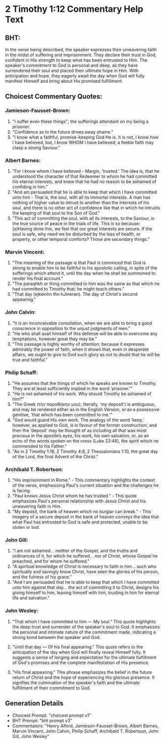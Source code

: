 # 2 Timothy 1:12 Commentary Help Text

## BHT:
In the verse being described, the speaker expresses their unwavering faith in the midst of suffering and imprisonment. They declare their trust in God, confident in His strength to keep what has been entrusted to Him. The speaker's commitment to God is personal and deep, as they have surrendered their soul and placed their ultimate hope in Him. With anticipation and hope, they eagerly await the day when God will fully manifest Himself and bring about His promised fulfillment.

## Choicest Commentary Quotes:
### Jamieson-Fausset-Brown:
1. "I suffer even these things"; the sufferings attendant on my being a prisoner.
2. "Confidence as to the future drives away shame."
3. "I know what a faithful, promise-keeping God He is. It is not, I know how I have believed, but, I know WHOM I have believed; a feeble faith may clasp a strong Saviour."

### Albert Barnes:
1. "For I know whom I have believed - Margin, 'trusted.' The idea is, that he understood the character of that Redeemer to whom he had committed his eternal interests, and knew that he had no reason to be ashamed of confiding in him."
2. "And am persuaded that he is able to keep that which I have committed unto him - That is, the soul, with all its immortal interests. A man has nothing of higher value to intrust to another than the interests of his soul, and there is no other act of confidence like that in which he intrusts the keeping of that soul to the Son of God."
3. "This act of committing the soul, with all its interests, to the Saviour, is the true source of peace in the trials of life. This is so because: (a)Having done this, we feel that our great interests are secure. If the soul is safe, why need we be disturbed by the loss of health, or property, or other temporal comforts? Those are secondary things."

### Marvin Vincent:
1. "The meaning of the passage is that Paul is convinced that God is strong to enable him to be faithful to his apostolic calling, in spite of the sufferings which attend it, until the day when he shall be summoned to render his final account."
2. "The paraqhkh or thing committed to him was the same as that which he had committed to Timothy that; he might teach others."
3. "That day (ejkeinhn thn hJmeran). The day of Christ's second appearing."

### John Calvin:
1. "It is an inconceivable consolation, when we are able to bring a good conscience in opposition to the unjust judgments of men."
2. "He who shall avail himself of this defense will be able to overcome any temptations, however great they may be."
3. "This passage is highly worthy of attention; because it expresses admirably the power of faith, when it shows that, even in desperate affairs, we ought to give to God such glory as not to doubt that he will be true and faithful."

### Philip Schaff:
1. "He assumes that the things of which he speaks are known to Timothy. They are at least sufficiently implied in the word ‘prisoner.’"
2. "He is not ashamed of his work. Why should Timothy be ashamed of him?"
3. "The Greek (τὴν παραθήκην μου); literally, ‘my deposit’) is ambiguous, and may be rendered either as in the English Version, or as a possessive genitive, ‘that which has been committed to me.’"
4. "God would guard His own work. The analogy of the word ‘keep,’ however, as applied to God, is in favour of the former construction; and then the ‘deposit’ may be thought of as including all that was most precious in the apostle’s eyes, his work, his own salvation, or, as an echo of the words spoken on the cross (Luke 23:46), the spirit which ne commended to his Father."
5. "As in 2 Timothy 1:18, 2 Timothy 4:8, 2 Thessalonians 1:10, the great day of the Lord, the final Advent of the Christ."

### Archibald T. Robertson:
1. "His imprisonment in Rome." - This commentary highlights the context of the verse, emphasizing Paul's current situation and the challenges he is facing.
2. "Paul knows Jesus Christ whom he has trusted." - This quote emphasizes Paul's personal relationship with Jesus Christ and his unwavering faith in Him.
3. "My deposit, the bank of heaven which no burglar can break." - This imagery of a secure deposit in the bank of heaven conveys the idea that what Paul has entrusted to God is safe and protected, unable to be stolen or lost.

### John Gill:
1. "I am not ashamed... neither of the Gospel, and the truths and ordinances of it, for which he suffered... nor of Christ, whose Gospel he preached, and for whom he suffered." 
2. "A spiritual knowledge of Christ is necessary to faith in him... such who spiritually and savingly know Christ, have seen the glories of his person, and the fulness of his grace."
3. "And I am persuaded that he is able to keep that which I have committed unto him against that day... the act of committing it to Christ, designs his giving himself to him, leaving himself with him, trusting in him for eternal life and salvation."

### John Wesley:
1. "That which I have committed to him — My soul." This quote highlights the deep trust and surrender of the speaker's soul to God. It emphasizes the personal and intimate nature of the commitment made, indicating a strong bond between the speaker and God.

2. "Until that day — Of his final appearing." This quote refers to the anticipation of the day when God will finally reveal Himself fully. It suggests a sense of longing and expectation for the ultimate fulfillment of God's promises and the complete manifestation of His presence.

3. "His final appearing." This phrase emphasizes the belief in the future return of Christ and the hope of experiencing His glorious presence. It signifies the culmination of the speaker's faith and the ultimate fulfillment of their commitment to God.


## Generation Details
- Choicest Prompt: "choicest prompt v1"
- BHT Prompt: "bht prompt v3"
- Commentators: "Henry Alford, Jamieson-Fausset-Brown, Albert Barnes, Marvin Vincent, John Calvin, Philip Schaff, Archibald T. Robertson, John Gill, John Wesley"
